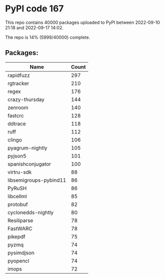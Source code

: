 # PyPI code 167

This repo contains 40000 packages uploaded to PyPI between 
2022-09-10 21:18 and 2022-09-17 14:02.

The repo is 14% (5999/40000) complete.

## Packages:

| Name  | Count |
| ----- | ----- |
| rapidfuzz | 297 |
| rgtracker | 210 |
| regex | 176 |
| crazy-thursday | 144 |
| zenroom | 140 |
| fastcrc | 128 |
| ddtrace | 118 |
| ruff | 112 |
| clingo | 106 |
| pyagrum-nightly | 105 |
| pyjson5 | 101 |
| spanishconjugator | 100 |
| virtru-sdk | 88 |
| libsemigroups-pybind11 | 86 |
| PyRuSH | 86 |
| libcellml | 85 |
| protobuf | 82 |
| cyclonedds-nightly | 80 |
| Resiliparse | 78 |
| FastWARC | 78 |
| pikepdf | 75 |
| pyzmq | 74 |
| pysimdjson | 74 |
| pyopencl | 74 |
| imops | 72 |


